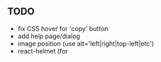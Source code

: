 

## TODO
- fix CSS hover for 'copy' button
- add help page/dialog
- image position (use alt='left|right|top-left|etc')
- react-helmet (for <title>)
- file modal
    - delete button
    - better keyboard shortcuts
- rename 'file-modal' to 'modal'
- implement Ctrl+O

## DONE
- file modal
    - move upload to modal
    - load files into local store
    - rename download to 'export'
- persistant storage
  - store editor state
  - save/load files to localStorage
- 'scroll to bottom' shortcut
- focus editor/preview shortcuts
- dark scrollbars
- comments `[//]: # (etc)` as notes
- printing
    - better styles (remove parent flexboxes)
    - outline code blocks
    - print button
    - add notes
- printing styles
- add clear-all button
- dark mode
- fix python syntax in highlight.js
    - missing builtins (len, int, float, str, input, print)
    - True, False, None are literals, not keywords

[//]: # (this is a comment)
